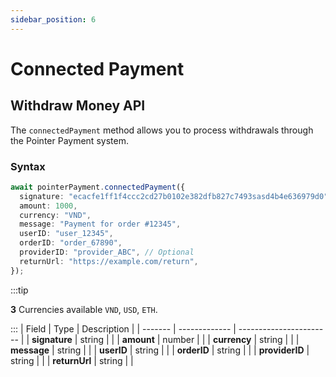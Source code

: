 ```yaml
---
sidebar_position: 6
---
```


# Connected Payment

## Withdraw Money API

The `connectedPayment` method allows you to process withdrawals through the Pointer Payment system.

### Syntax

```typescript
await pointerPayment.connectedPayment({
  signature: "ecacfe1ff1f4ccc2cd27b0102e382dfb827c7493sasd4b4e636979d0",
  amount: 1000,
  currency: "VND",
  message: "Payment for order #12345",
  userID: "user_12345",
  orderID: "order_67890",
  providerID: "provider_ABC", // Optional
  returnUrl: "https://example.com/return",
});
```

:::tip

**3** Currencies available `VND`, `USD`, `ETH`.

:::
| Field | Type | Description |
| ------- | ------------- | ----------------------- |
| **signature** | string | |
| **amount** | number | |
| **currency** | string | |
| **message** | string | |
| **userID** | string | |
| **orderID** | string | |
| **providerID** | string | |
| **returnUrl** | string | |



